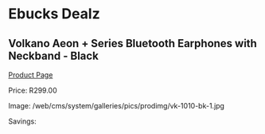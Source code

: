 
# Ebucks Dealz
## Volkano Aeon + Series Bluetooth Earphones with Neckband - Black
[Product Page](https://www.ebucks.com/web/shop/productSelected.do?prodId=1196364150&catId=714972256)

Price: R299.00

Image: /web/cms/system/galleries/pics/prodimg/vk-1010-bk-1.jpg

Savings: 


	